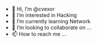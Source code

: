 - 👋 Hi, I’m @cvexor
- 👀 I’m interested in Hacking
- 🌱 I’m currently learning Network
- 💞️ I’m looking to collaborate on ...
- 📫 How to reach me ...

<!---
cvexor/cvexor is a ✨ special ✨ repository because its `README.md` (this file) appears on your GitHub profile.
You can click the Preview link to take a look at your changes.
--->
